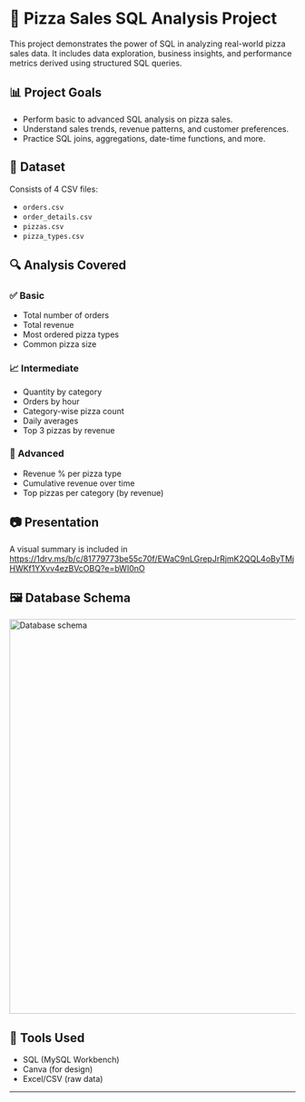 # 🍕 Pizza Sales SQL Analysis Project

This project demonstrates the power of SQL in analyzing real-world pizza sales data. It includes data exploration, business insights, and performance metrics derived using structured SQL queries.

## 📊 Project Goals
- Perform basic to advanced SQL analysis on pizza sales.
- Understand sales trends, revenue patterns, and customer preferences.
- Practice SQL joins, aggregations, date-time functions, and more.

## 📁 Dataset
Consists of 4 CSV files:
- `orders.csv`
- `order_details.csv`
- `pizzas.csv`
- `pizza_types.csv`

## 🔍 Analysis Covered

### ✅ Basic
- Total number of orders
- Total revenue
- Most ordered pizza types
- Common pizza size

### 📈 Intermediate
- Quantity by category
- Orders by hour
- Category-wise pizza count
- Daily averages
- Top 3 pizzas by revenue

### 🧠 Advanced
- Revenue % per pizza type
- Cumulative revenue over time
- Top pizzas per category (by revenue)

## 📷 Presentation
A visual summary is included in https://1drv.ms/b/c/81779773be55c70f/EWaC9nLGrepJrRjmK2QQL4oByTMjHWKf1YXvv4ezBVcOBQ?e=bWI0nO

## 🖼 Database Schema
<img width="1402" height="695" alt="Database schema" src="https://github.com/user-attachments/assets/57dea4b8-1485-4dd1-8507-72e38cdd26b2" />


## 🚀 Tools Used
- SQL (MySQL Workbench)
- Canva (for design)
- Excel/CSV (raw data)

---
